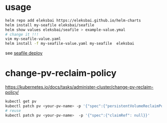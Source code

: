 # usage
```bash
helm repo add eleksbai https://eleksbai.github.io/helm-charts
helm install my-seafile eleksbai/seafile
helm show values eleksbai/seafile > example-value.ymal
# change it !!!
vim my-seafile-value.yaml
helm install -f my-seafile-value.yaml my-seafile  eleksbai

```

see [seafile deploy](https://manual.seafile.com/docker/deploy_seafile_with_docker/)


# change-pv-reclaim-policy
https://kubernetes.io/docs/tasks/administer-cluster/change-pv-reclaim-policy/
```bash
kubectl get pv
kubectl patch pv <your-pv-name> -p '{"spec":{"persistentVolumeReclaimPolicy":"Retain"}}'
# reuse
kubectl patch pv <your-pv-name>  -p '{"spec":{"claimRef": null}}'

```



